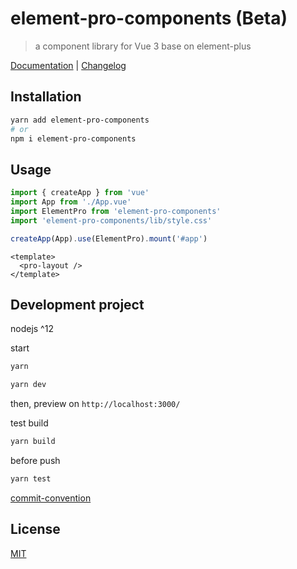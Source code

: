 # element-pro-components (Beta)

> a component library for Vue 3 base on element-plus

[Documentation](https://tolking.github.io/element-pro-components) | [Changelog](./CHANGELOG.md)

## Installation

```sh
yarn add element-pro-components
# or
npm i element-pro-components
```

## Usage

```js
import { createApp } from 'vue'
import App from './App.vue'
import ElementPro from 'element-pro-components'
import 'element-pro-components/lib/style.css'

createApp(App).use(ElementPro).mount('#app')
```

```vue
<template>
  <pro-layout />
</template>
```

## Development project

nodejs ^12

start

```bash
yarn

yarn dev
```

then, preview on `http://localhost:3000/`

test build

```bash
yarn build
```

before push

```bash
yarn test
```

[commit-convention](https://github.com/vuejs/vue-next/blob/master/.github/commit-convention.md)

## License

[MIT](http://opensource.org/licenses/MIT)
